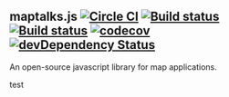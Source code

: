 maptalks.js [![Circle CI](https://circleci.com/gh/maptalks/maptalks.js.svg?style=shield)](https://circleci.com/gh/maptalks/maptalks.js) [![Build status](https://ci.appveyor.com/api/projects/status/r9pb0dhqqq3cdppy/branch/master?svg=true&passingText=ie11&failingText=ie11&pendingText=ie11)](https://ci.appveyor.com/project/fuzhenn/maptalks-js) [![Build status](https://ci.appveyor.com/api/projects/status/ee44vrtdpdwuht1w/branch/master?svg=true&passingText=ie10&failingText=ie10&pendingText=ie10)](https://ci.appveyor.com/project/fuzhenn/maptalks-js-2001t) [![codecov](https://codecov.io/gh/maptalks/maptalks.js/branch/master/graph/badge.svg)](https://codecov.io/gh/maptalks/maptalks.js) [![devDependency Status](https://david-dm.org/maptalks/maptalks.js/dev-status.svg)](https://david-dm.org/maptalks/maptalks.js#info=devDependencies)
------

An open-source javascript library for map applications.

test
